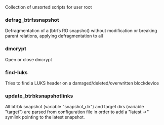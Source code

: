 Collection of unsorted scripts for user root

### defrag_btrfssnapshot
Defragmentation of a <target snapshot> (btrfs RO snapshot) without modification or breaking parent relations, applying defragmentation to all <sibling snapshots>

### dmcrypt
Open or close dmcrypt <device>

### find-luks
Tries to find a LUKS header on a damaged/deleted/overwritten blockdevice

### update_btrbksnapshotlinks
All btrbk snapshot (variable "snapshot_dir") and target dirs (variable "target") are parsed from
configuration file in order to add a "latest ->" symlink pointing to the latest snapshot.
